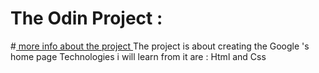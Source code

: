 # The Odin Project :
#<a href="https://www.theodinproject.com/paths/foundations/courses/foundations/lessons/html-css"> more info about the project </a>
The project is about creating the Google 's home page 
Technologies i will learn from it are : Html and Css 